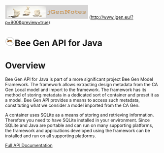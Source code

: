 ![](jgernnotes200x45.png) (http://www.jgen.eu/?p=900&preview=true)
# ![](bee30x30.png)Bee Gen API for Java
Overview
========

Bee Gen API for Java is part of a more significant project Bee Gen Model Framework. The framework allows extracting design metadata from the CA Gen Local model and import to the framework. The framework has its method of storing metadata in a dedicated sort of container and preset it as a model. Bee Gen API provides a means to access such metadata, constituting what we consider a model imported from the CA Gen.

A container uses SQLite as a means of storing and retrieving information. Therefore you need to have SQLite installed in your environment. Since SQLite and Java are portable and can run on many supporting platforms, the framework and applications developed using the framework can be installed and run on all supporting platforms.

[Full API Documentation](eu.jgen.beegen.model.api/doc/index.html)
